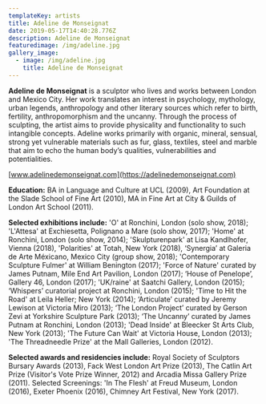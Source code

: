 ```yaml
---
templateKey: artists
title: Adeline de Monseignat
date: 2019-05-17T14:40:28.776Z
description: Adeline de Monseignat
featuredimage: /img/adeline.jpg
gallery_image:
  - image: /img/adeline.jpg
    title: Adeline de Monseignat
---
```

**Adeline de Monseignat** is a sculptor who lives and works between London and Mexico City.  Her work translates an interest in psychology, mythology, urban legends, anthropology and other literary sources which refer to birth, fertility, anthropomorphism and the uncanny.  Through the process of sculpting, the artist aims to provide physicality and functionality to such intangible concepts.  Adeline works primarily with organic, mineral, sensual, strong yet vulnerable materials such as fur, glass, textiles, steel and marble that aim to echo the human body’s qualities, vulnerabilities and potentialities.

[www.adelinedemonseignat.com](https://adelinedemonseignat.com)

**Education:**  BA in Language and Culture at UCL (2009), Art Foundation at the Slade School of Fine Art (2010), MA in Fine Art at City & Guilds of London Art School (2011).

**Selected exhibitions include:** 'O' at Ronchini, London (solo show, 2018); 'L'Attesa' at Exchiesetta, Polignano a Mare (solo show, 2017); 'Home' at Ronchini, London (solo show, 2014); 'Skulpturenpark' at Lisa Kandlhofer, Vienna (2018), 'Polarities' at Totah, New York (2018), ‘Synergia’ at Galeria de Arte Méxicano, Mexico City (group show, 2018); 'Contemporary Sculpture Fulmer' at William Benington (2017); 'Force of Nature' curated by James Putnam, Mile End Art Pavilion, London (2017); ‘House of Penelope’, Gallery 46, London (2017); 'UK/raine' at Saatchi Gallery, London (2015); ‘Whispers’ curatorial project at Ronchini, London (2015); 'Time to Hit the Road' at Leila Heller; New York (2014); ‘Articulate’ curated by Jeremy Lewison at Victoria Miro (2013); ‘The London Project’ curated by Gerson Zevi at Yorkshire Sculpture Park (2013); ‘The Uncanny’ curated by James Putnam at Ronchini, London (2013); 'Dead Inside' at Bleecker St Arts Club, New York (2013); 'The Future Can Wait' at Victoria House, London (2013); 'The Threadneedle Prize' at the Mall Galleries, London (2012).

**Selected awards and residencies include:** Royal Society of Sculptors Bursary Awards (2013), Fack West London Art Prize (2013), The Catlin Art Prize (Visitor's Vote Prize Winner, 2012) and Arcadia Missa Gallery Prize (2011). Selected Screenings: 'In The Flesh' at Freud Museum, London (2016), Exeter Phoenix (2016), Chimney Art Festival, New York (2017).
